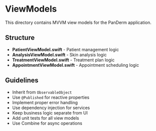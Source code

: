 # ViewModels

This directory contains MVVM view models for the PanDerm application.

## Structure
- **PatientViewModel.swift** - Patient management logic
- **AnalysisViewModel.swift** - Skin analysis logic
- **TreatmentViewModel.swift** - Treatment plan logic
- **AppointmentViewModel.swift** - Appointment scheduling logic

## Guidelines
- Inherit from `ObservableObject`
- Use `@Published` for reactive properties
- Implement proper error handling
- Use dependency injection for services
- Keep business logic separate from UI
- Add unit tests for all view models
- Use Combine for async operations 